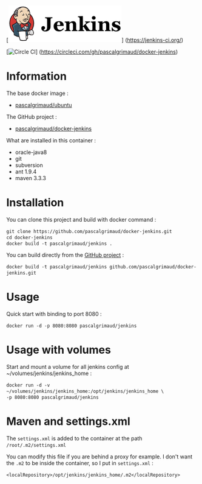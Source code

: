 [![logo](https://raw.githubusercontent.com/pascalgrimaud/docker-jenkins/master/jenkins_96x96.png)]
(https://jenkins-ci.org/)

[![Circle CI](https://circleci.com/gh/pascalgrimaud/docker-jenkins.svg?style=svg)]
(https://circleci.com/gh/pascalgrimaud/docker-jenkins)


# Information

The base docker image :

  * [pascalgrimaud/ubuntu](https://registry.hub.docker.com/u/pascalgrimaud/ubuntu/)

The GitHub project :

  * [pascalgrimaud/docker-jenkins](https://github.com/pascalgrimaud/docker-jenkins/)


What are installed in this container :

  * oracle-java8
  * git
  * subversion
  * ant 1.9.4
  * maven 3.3.3


# Installation

You can clone this project and build with docker command :

```
git clone https://github.com/pascalgrimaud/docker-jenkins.git
cd docker-jenkins
docker build -t pascalgrimaud/jenkins .
```

You can build directly from the [GitHub project](https://github.com/pascalgrimaud/docker-jenkins/) :

```
docker build -t pascalgrimaud/jenkins github.com/pascalgrimaud/docker-jenkins.git
```


# Usage

Quick start with binding to port 8080 :

```
docker run -d -p 8080:8080 pascalgrimaud/jenkins
```


# Usage with volumes

Start and mount a volume for all jenkins config at ~/volumes/jenkins/jenkins_home :

```
docker run -d -v ~/volumes/jenkins/jenkins_home:/opt/jenkins/jenkins_home \
-p 8080:8080 pascalgrimaud/jenkins
```


# Maven and settings.xml

The `settings.xml` is added to the container at the path `/root/.m2/settings.xml`

You can modify this file if you are behind a proxy for example.
I don't want the `.m2` to be inside the container, so I put in `settings.xml` :   

```
<localRepository>/opt/jenkins/jenkins_home/.m2</localRepository>
```
 